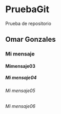 # PruebaGit
Prueba de repositorio

## Omar Gonzales
### Mi mensaje
#### Mimensaje03
##### Mi mensaje04
###### Mi mensaje05
###### Mi mensaje06
